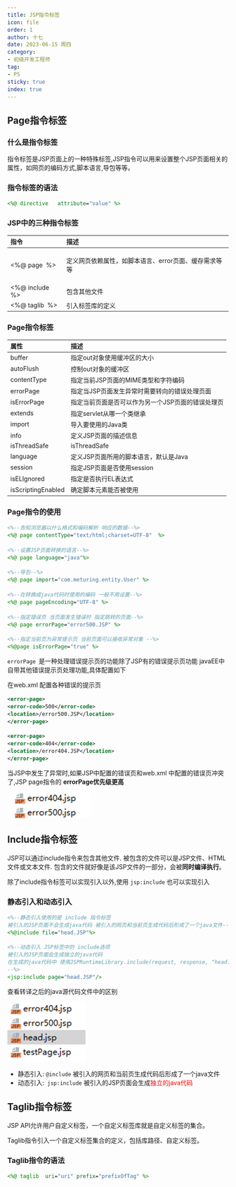 ```yaml
---
title: JSP指令标签
icon: file
order: 1
author: 十七
date: 2023-06-15 周四
category:
- 初级开发工程师
tag:
- P5
sticky: true
index: true
---
```



## Page指令标签

### 什么是指令标签

指令标签是JSP页面上的一种特殊标签,JSP指令可以用来设置整个JSP页面相关的属性，如网页的编码方式,脚本语言,导包等等。

### 指令标签的语法

```JSP
<%@ directive   attribute="value" %>
```

### JSP中的三种指令标签

| 指令                        | 描述                                                                     |
|:--------------------------|:-----------------------------------------------------------------------|
| &lt;%@ page&nbsp; %&gt;   | <div><br></div><div>定义网页依赖属性，如脚本语言、error页面、缓存需求等等</div><div><br></div> |
| &lt;%@ include %&gt;      | 包含其他文件                                                                 |
| &lt;%@ taglib&nbsp; %&gt; | 引入标签库的定义                                                               |  


### Page指令标签

| 属性                 | 描述                         |
|:-------------------|:---------------------------|
| buffer             | 指定out对象使用缓冲区的大小            |
| autoFlush          | 控制out对象的缓冲区                |
| contentType        | 指定当前JSP页面的MIME类型和字符编码      |
| errorPage          | 指定当JSP页面发生异常时需要转向的错误处理页面   |
| isErrorPage        | 指定当前页面是否可以作为另一个JSP页面的错误处理页 |
| extends            | 指定servlet从哪一个类继承           |
| import             | 导入要使用的Java类                |
| info               | 定义JSP页面的描述信息               |
| isThreadSafe       | isThreadSafe               |
| language           | 定义JSP页面所用的脚本语言，默认是Java     |
| session            | 指定JSP页面是否使用session         |
| isELIgnored        | 指定是否执行EL表达式                |
| isScriptingEnabled | 确定脚本元素能否被使用                |  

### Page指令的使用

``` JSP
<%--告知浏览器以什么格式和编码解析 响应的数据--%>
<%@ page contentType="text/html;charset=UTF-8"  %>

<%--设置JSP页面转换的语言--%>
<%@ page language="java"%>

<%--导包--%>
<%@ page import="com.meturing.entity.User" %>

<%--在转换成java代码时使用的编码 一般不用设置--%>
<%@ page pageEncoding="UTF-8" %>

<%--指定错误页 当页面发生错误时 指定跳转的页面--%>
<%@ page errorPage="error500.JSP" %>

<%--指定当前页为异常提示页 当前页面可以接收异常对象 --%>
<%@page isErrorPage="true" %>
```

`errorPage `是一种处理错误提示页的功能除了JSP有的错误提示页功能  javaEE中自带其他错误提示页处理功能,具体配置如下

在web.xml 配置各种错误的提示页
```XML
<error-page>
<error-code>500</error-code>
<location>/error500.JSP</location>
</error-page>

<error-page>
<error-code>404</error-code>
<location>/error404.JSP</location>
</error-page>
```

当JSP中发生了异常时,如果JSP中配置的错误页和web.xml 中配置的错误页冲突了,JSP page指令的 **errorPage优先级更高**

![](./assets/Pasted_image_20230403221931.png)

## Include指令标签

JSP可以通过include指令来包含其他文件. 
被包含的文件可以是JSP文件、HTML文件或文本文件.
包含的文件就好像是该JSP文件的一部分，会被**同时编译执行**。

除了include指令标签可以实现引入以外,使用 `jsp:include` 也可以实现引入

### 静态引入和动态引入

```JSP
<%--静态引入使用的是 include 指令标签
被引入的JSP页面不会生成java代码 被引入的网页和当前页生成代码后形成了一个java文件--%>
<%@include file="head.JSP"%>

<%--动态引入 JSP标签中的 include选项
被引入的JSP页面会生成独立的java代码 
在生成的java代码中 使用JSPRuntimeLibrary.include(request, response, "head.JSP", out, false);引入其他页面
--%>
<jsp:include page="head.JSP"/>
```

查看转译之后的java源代码文件中的区别

![](./assets/Pasted_image_20230403222152.png)

- 静态引入: `@include`   被引入的网页和当前页生成代码后形成了一个java文件
- 动态引入:` jsp:include` 被引入的JSP页面会生成<font color="#ff0000">独立的java代码</font>

## Taglib指令标签

JSP API允许用户自定义标签，一个自定义标签库就是自定义标签的集合。

Taglib指令引入一个自定义标签集合的定义，包括库路径、自定义标签。

### Taglib指令的语法

```JSP
<%@ taglib  uri="uri" prefix="prefixOfTag" %>
```

